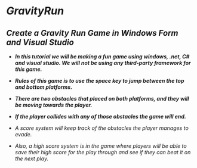 # **_GravityRun_**

## **_Create a Gravity Run Game in Windows Form and Visual Studio_**

- **_In this tutorial we will be making a fun game using windows, .net, C# and visual studio. We will not be using any third-party framework for this game._**
  
- **_Rules of this game is to use the space key to jump between the top and bottom platforms._**
  
- **_There are two obstacles that placed on both platforms, and they will be moving towards the player._**
  
- **_If the player collides with any of those obstacles the game will end._**
  
- _A score system will keep track of the obstacles the player manages to evade._
  
- _Also, a high score system is in the game where players will be able to save their high score for the play through and see if they can beat it on the next play._
